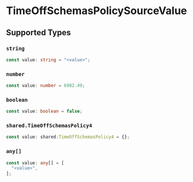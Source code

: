 # TimeOffSchemasPolicySourceValue


## Supported Types

### `string`

```typescript
const value: string = "<value>";
```

### `number`

```typescript
const value: number = 6982.49;
```

### `boolean`

```typescript
const value: boolean = false;
```

### `shared.TimeOffSchemasPolicy4`

```typescript
const value: shared.TimeOffSchemasPolicy4 = {};
```

### `any[]`

```typescript
const value: any[] = [
  "<value>",
];
```

